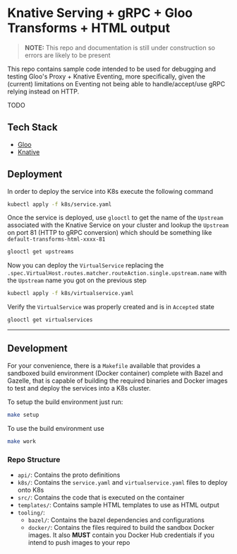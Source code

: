 # Knative Serving + gRPC + Gloo Transforms + HTML output

> **NOTE:** This repo and documentation is still under construction so errors are likely to be present

This repo contains sample code intended to be used for debugging and testing Gloo's Proxy + Knative Eventing, more specifically, given the (current) limitations on Eventing not being able to handle/accept/use gRPC relying instead on HTTP.

TODO

## Tech Stack

- [Gloo][1]
- [Knative][2]

## Deployment

In order to deploy the service into K8s execute the following command

<!-- TODO -->
```bash
kubectl apply -f k8s/service.yaml
```

Once the service is deployed, use `glooctl` to get the name of the `Upstream` associated with the Knative Service on your cluster and lookup the `Upstream` on port 81 (HTTP to gRPC conversion) which should be something like `default-transforms-html-xxxx-81`

```bash
glooctl get upstreams
```

Now you can deploy the `VirtualService` replacing the `.spec.VirtualHost.routes.matcher.routeAction.single.upstream.name` with the `Upstream` name you got on the previous step

```bash
kubectl apply -f k8s/virtualservice.yaml
```

Verify the `VirtualService` was properly created and is in `Accepted` state

```bash
glooctl get virtualservices
```

---

## Development

For your convenience, there is a `Makefile` available that provides a sandboxed build environment (Docker container) complete with Bazel and Gazelle, that is capable of building the required binaries and Docker images to test and deploy the services into a K8s cluster.

To setup the build environment just run:

```bash
make setup
```

To use the build environment use

```bash
make work
```

### Repo Structure

- `api/`: Contains the proto definitions
- `k8s/`: Contains the `service.yaml` and `virtualservice.yaml` files to deploy onto K8s
- `src/`: Contains the code that is executed on the container
- `templates/`: Contains sample HTML templates to use as HTML output
- `tooling/`:
  - `bazel/`: Contains the bazel dependencies and configurations
  - `docker/`: Contains the files required to build the sandbox Docker images. It also **MUST** contain you Docker Hub credentials if you intend to push images to your repo



[1]: https://www.solo.io/glooe
[2]: https://knative.dev
